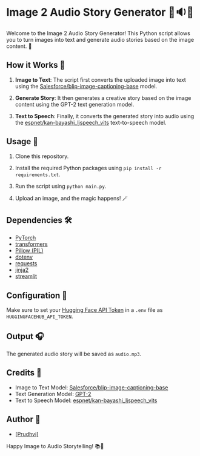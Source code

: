# Image 2 Audio Story Generator 📸🔉✨

Welcome to the Image 2 Audio Story Generator! This Python script allows you to turn images into text and generate audio stories based on the image content. 🚀

## How it Works 🤖

1. **Image to Text**: The script first converts the uploaded image into text using the [Salesforce/blip-image-captioning-base](https://huggingface.co/Salesforce/blip-image-captioning-base) model.

2. **Generate Story**: It then generates a creative story based on the image content using the GPT-2 text generation model.

3. **Text to Speech**: Finally, it converts the generated story into audio using the [espnet/kan-bayashi_ljspeech_vits](https://huggingface.co/espnet/kan-bayashi_ljspeech_vits) text-to-speech model.

## Usage 📝

1. Clone this repository.

2. Install the required Python packages using `pip install -r requirements.txt`.

3. Run the script using `python main.py`.

4. Upload an image, and the magic happens! 🪄

## Dependencies 🛠️

- [PyTorch](https://pytorch.org/)
- [transformers](https://huggingface.co/transformers/)
- [Pillow (PIL)](https://pillow.readthedocs.io/en/stable/)
- [dotenv](https://pypi.org/project/python-dotenv/)
- [requests](https://docs.python-requests.org/en/latest/)
- [jinja2](https://jinja.palletsprojects.com/en/3.0.x/)
- [streamlit](https://streamlit.io/)

## Configuration 🔧

Make sure to set your [Hugging Face API Token](https://huggingface.co/docs/tokenization/authentication) in a `.env` file as `HUGGINGFACEHUB_API_TOKEN`.

## Output 🎧

The generated audio story will be saved as `audio.mp3`.

## Credits 👏

- Image to Text Model: [Salesforce/blip-image-captioning-base](https://huggingface.co/Salesforce/blip-image-captioning-base)
- Text Generation Model: [GPT-2](https://huggingface.co/gpt2)
- Text to Speech Model: [espnet/kan-bayashi_ljspeech_vits](https://huggingface.co/espnet/kan-bayashi_ljspeech_vits)

## Author 📝

- [[Prudhvi]](https://github.com/prudhvimvns)

Happy Image to Audio Storytelling! 📚🎉
